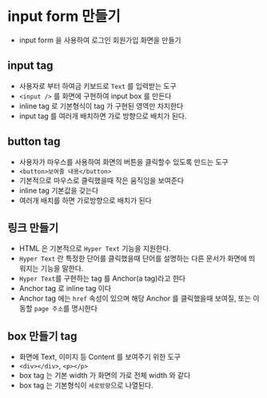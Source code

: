 # input form 만들기

- input form 을 사용하여 로그인 회원가입 화면을 만들기

## input tag

- 사용자로 부터 하여금 키보드로 `Text` 를 입력받는 도구
- `<input />` 를 화면에 구현하여 input box 를 만든다
- inline tag 로 기본형식이 tag 가 구현된 영역만 차지한다
- input tag 를 여러개 배치하면 가로 방향으로 배치가 된다.

## button tag

- 사용자가 마우스를 사용하여 화면의 버튼을 클릭할수 있도록 만드는 도구
- `<button>보여줄 내용</button>`
- 기본적으로 마우스로 클릭했을때 작은 움직임을 보여준다
- inline tag 기본값을 갖는다
- 여러개 배치를 하면 가로방향으로 배치가 된다

## 링크 만들기

- HTML 은 기본적으로 `Hyper Text` 기능을 지원한다.
- `Hyper Text` 란 특정한 단어를 클릭했을때 단어를 설명하는 다른 문서가 화면에 띄워지는 기능을 말한다.
- `Hyper Text`를 구현하는 tag 를 Anchor(a tag)라고 한다
- Anchor tag 로 inline tag 이다
- Anchor tag 에는 `href` 속성이 있으며 해당 Anchor 를 클릭했을때 보여질, 또는 이동할 `page 주소`를 명시한다

## box 만들기 tag

- 화면에 Text, 이미지 등 Content 를 보여주기 위한 도구
- `<div></div>`, `<p></p>`
- box tag 는 기본 width 가 화면의 가로 전체 width 와 같다
- box tag 는 기본형식이 `세로방향`으로 나열된다.

